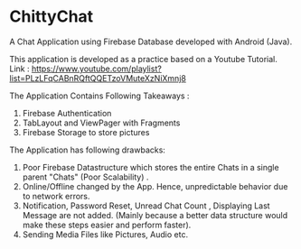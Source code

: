 # ChittyChat
A Chat Application using Firebase Database developed with Android (Java).

This application is developed as a practice based on a Youtube Tutorial.
Link : https://www.youtube.com/playlist?list=PLzLFqCABnRQftQQETzoVMuteXzNiXmnj8

The Application Contains Following Takeaways :
1) Firebase Authentication
2) TabLayout and ViewPager with Fragments
3) Firebase Storage to store pictures

The Application has following drawbacks:
1) Poor Firebase Datastructure which stores the entire Chats in a single parent "Chats" (Poor Scalability) .
2) Online/Offline changed by the App. Hence, unpredictable behavior due to network errors.
3) Notification, Password Reset, Unread Chat Count , Displaying Last Message are not added. (Mainly because a better data 
structure would make these steps easier and perform faster).
4) Sending Media Files like Pictures, Audio etc.

